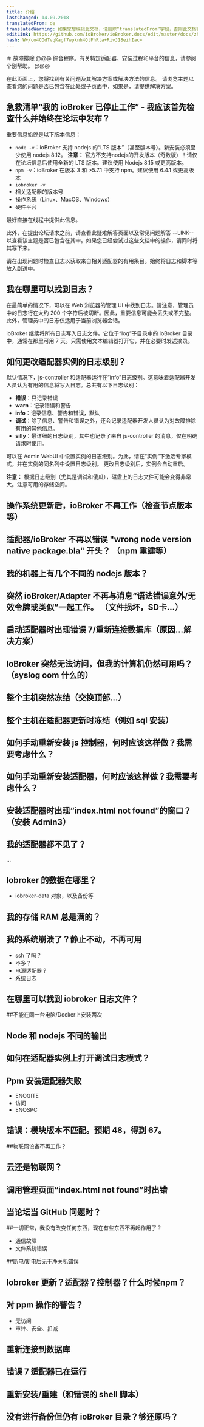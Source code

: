 ```yaml
---
title: 介绍
lastChanged: 14.09.2018
translatedFrom: de
translatedWarning: 如果您想编辑此文档，请删除“translatedFrom”字段，否则此文档将再次自动翻译
editLink: https://github.com/ioBroker/ioBroker.docs/edit/master/docs/zh-cn/trouble/README.md
hash: W+/co4COdTvqKagf7wpknh4QlFhRta+RivJ18eihIac=
---
```

＃ 故障排除
@@@ 综合程序。有关特定适配器、安装过程和平台的信息，请参阅个别帮助。
@@@

在此页面上，您将找到有关问题及其解决方案或解决方法的信息。
请浏览主题以查看您的问题是否已包含在此处或子页面中，如果是，请提供解决方案。

## 急救清单“我的 ioBroker 已停止工作” - 我应该首先检查什么并始终在论坛中发布？
重要信息始终是以下版本信息：

* `node -v`：ioBroker 支持 nodejs 的“LTS 版本”（甚至版本号）。新安装必须至少使用 nodejs 8.12。 **注意：** 官方不支持nodejs的开发版本（奇数版）！请仅在论坛信息后使用全新的 LTS 版本。建议使用 Nodejs 8.15 或更高版本。
* `npm -v`：ioBroker 在版本 3 和 >5.7.1 中支持 npm。建议使用 6.4.1 或更高版本
* `iobroker -v`
* 相关适配器的版本号
* 操作系统（Linux、MacOS、Windows）
* 硬件平台

最好直接在线程中提供此信息。

此外，在提出论坛请求之前，请查看此疑难解答页面以及常见问题解答 --LINK-- 以查看该主题是否已包含在其中。如果您已经尝试过这些文档中的操作，请同时将其写下来。

请在出现问题时检查日志以获取来自相关适配器的有用条目。始终将日志和脚本等放入剧透中。

## 我在哪里可以找到日志？
在最简单的情况下，可以在 Web 浏览器的管理 UI 中找到日志。请注意，管理员中的日志行在大约 200 个字符后被切断。因此，重要信息可能会丢失或不完整。
此外，管理员中的日志仅适用于当前浏览器会话。

ioBroker 继续将所有日志写入日志文件。它位于“log”子目录中的 ioBroker 目录中，通常在那里可用 7 天。只需使用文本编辑器打开它，并在必要时发送摘录。

## 如何更改适配器实例的日志级别？
默认情况下，js-controller 和适配器运行在“info”日志级别。这意味着适配器开发人员认为有用的信息将写入日志。总共有以下日志级别：

* **错误**：只记录错误
* **warn**：记录错误和警告
* **info**：记录信息、警告和错误，默认
* **调试**：除了信息、警告和错误之外，还会记录适配器开发人员认为对故障排除有用的其他信息。
* **silly**：最详细的日志级别，其中也记录了来自 js-controller 的消息，仅在明确请求时使用。

可以在 Admin WebUI 中设置实例的日志级别。为此，请在“实例”下激活专家模式，并在实例的同名列中设置日志级别。
更改日志级别后，实例会自动重启。

**注意：** 根据日志级别（尤其是调试和傻瓜），磁盘上的日志文件可能会变得非常大。注意可用的存储空间。

## 操作系统更新后，ioBroker 不再工作（检查节点版本等）
## 适配器/ioBroker 不再以错误 "wrong node version native package.bla" 开头？ （npm 重建等）
## 我的机器上有几个不同的 nodejs 版本？
## 突然 ioBroker/Adapter 不再与消息“语法错误意外/无效令牌或类似”一起工作。 （文件损坏，SD卡...）
## 启动适配器时出现错误 7/重新连接数据库（原因...解决方案）
## IoBroker 突然无法访问，但我的计算机仍然可用吗？ （syslog oom 什么的）
## 整个主机突然冻结（交换顶部...）
## 整个主机在适配器更新时冻结（例如 sql 安装）
## 如何手动重新安装 js 控制器，何时应该这样做？我需要考虑什么？
## 如何手动重新安装适配器，何时应该这样做？我需要考虑什么？
## 安装适配器时出现“index.html not found”的窗口？ （安装 Admin3）
## 我的适配器都不见了？
...

## Iobroker 的数据在哪里？
* iobroker-data 对象，以及备份等

## 我的存储 RAM 总是满的？
## 我的系统崩溃了？静止不动，不再可用
* ssh 了吗？
* 不多？
* 电源适配器？
* 系统日志

## 在哪里可以找到 iobroker 日志文件？
##不能在同一台电脑/Docker上安装两次
## Node 和 nodejs 不同的输出
## 如何在适配器实例上打开调试日志模式？
## Ppm 安装适配器失败
* ENOGITE
* 访问
* ENOSPC

## 错误：模块版本不匹配。预期 48，得到 67。
##物联网设备不再工作？
## 云还是物联网？
## 调用管理页面“index.html not found”时出错
## 当论坛当 GitHub 问题时？
##一切正常，我没有改变任何东西，现在有些东西不再起作用了？
* 通信故障
* 文件系统错误

##断电/断电后无干净关机错误
## Iobroker 更新？适配器？控制器？什么时候npm？
## 对 ppm 操作的警告？
* 无访问
* 审计、安全、扣减

## 重新连接到数据库
## 错误 7 适配器已在运行
## 重新安装/重建（和错误的 shell 脚本）
## 没有进行备份但仍有 ioBroker 目录？够还原吗？